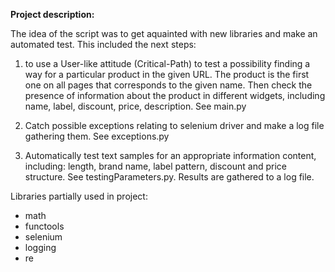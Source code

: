 **Project description:**

The idea of the script was to get aquainted with new libraries and make an 
automated test. This included the next steps:

1) to use a User-like attitude (Critical-Path) to test a possibility finding a  
   way for a particular product in the given URL. 
   The product is the first one on all pages that corresponds to the given name.
   Then check the presence of information about the product in different 
   widgets, including name, label, discount, price, description. See main.py
   
2) Catch possible exceptions relating to selenium driver and make a log file 
   gathering them. See exceptions.py

3) Automatically test text samples for an appropriate information content, 
   including: length, brand name, label pattern, discount and price structure. 
   See testingParameters.py. Results are gathered to a log file.

Libraries partially used in project:

- math
- functools
- selenium
- logging
- re
